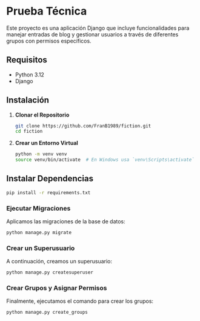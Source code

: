 # Prueba Técnica

Este proyecto es una aplicación Django que incluye funcionalidades para manejar entradas de blog y gestionar usuarios a través de diferentes grupos con permisos específicos.

## Requisitos

- Python 3.12
- Django

## Instalación

1. **Clonar el Repositorio**
   ```bash
   git clone https://github.com/FranB1989/fiction.git
   cd fiction

2. **Crear un Entorno Virtual**

   ```bash
   python -m venv venv
   source venv/bin/activate  # En Windows usa `venv\Scripts\activate`
   ```

## Instalar Dependencias

```bash
pip install -r requirements.txt
```

### Ejecutar Migraciones

Aplicamos las migraciones de la base de datos:

```bash
python manage.py migrate
```

### Crear un Superusuario

A continuación, creamos un superusuario:

```bash
python manage.py createsuperuser
```

### Crear Grupos y Asignar Permisos

Finalmente, ejecutamos el comando para crear los grupos:

```bash
python manage.py create_groups
```
